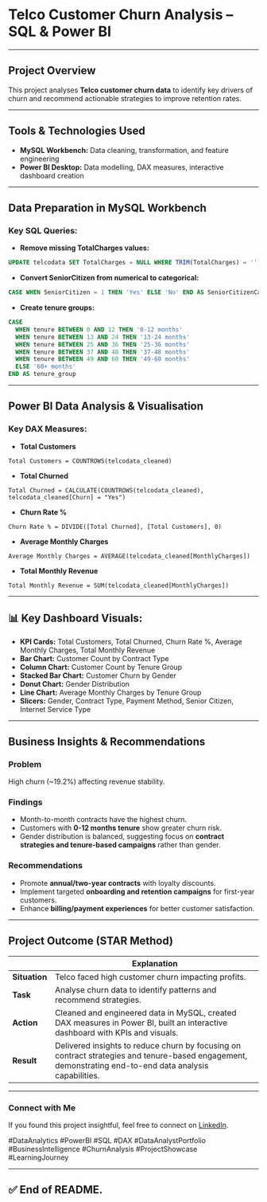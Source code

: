# Telco Customer Churn Analysis – SQL & Power BI

---

## Project Overview

This project analyses **Telco customer churn data** to identify key drivers of churn and recommend actionable strategies to improve retention rates.

---

## Tools & Technologies Used

* **MySQL Workbench:** Data cleaning, transformation, and feature engineering
* **Power BI Desktop:** Data modelling, DAX measures, interactive dashboard creation

---

##  Data Preparation in MySQL Workbench

### Key SQL Queries:

* **Remove missing TotalCharges values:**

```sql
UPDATE telcodata SET TotalCharges = NULL WHERE TRIM(TotalCharges) = '';
```

* **Convert SeniorCitizen from numerical to categorical:**

```sql
CASE WHEN SeniorCitizen = 1 THEN 'Yes' ELSE 'No' END AS SeniorCitizenCategory
```

* **Create tenure groups:**

```sql
CASE
  WHEN tenure BETWEEN 0 AND 12 THEN '0-12 months'
  WHEN tenure BETWEEN 13 AND 24 THEN '13-24 months'
  WHEN tenure BETWEEN 25 AND 36 THEN '25-36 months'
  WHEN tenure BETWEEN 37 AND 48 THEN '37-48 months'
  WHEN tenure BETWEEN 49 AND 60 THEN '49-60 months'
  ELSE '60+ months'
END AS tenure_group
```

---

##  Power BI Data Analysis & Visualisation

###  Key DAX Measures:

* **Total Customers**

```DAX
Total Customers = COUNTROWS(telcodata_cleaned)
```

* **Total Churned**

```DAX
Total Churned = CALCULATE(COUNTROWS(telcodata_cleaned), telcodata_cleaned[Churn] = "Yes")
```

* **Churn Rate %**

```DAX
Churn Rate % = DIVIDE([Total Churned], [Total Customers], 0)
```

* **Average Monthly Charges**

```DAX
Average Monthly Charges = AVERAGE(telcodata_cleaned[MonthlyCharges])
```

* **Total Monthly Revenue**

```DAX
Total Monthly Revenue = SUM(telcodata_cleaned[MonthlyCharges])
```

---

## 📊 Key Dashboard Visuals:

* **KPI Cards:** Total Customers, Total Churned, Churn Rate %, Average Monthly Charges, Total Monthly Revenue
* **Bar Chart:** Customer Count by Contract Type
* **Column Chart:** Customer Count by Tenure Group
* **Stacked Bar Chart:** Customer Churn by Gender
* **Donut Chart:** Gender Distribution
* **Line Chart:** Average Monthly Charges by Tenure Group
* **Slicers:** Gender, Contract Type, Payment Method, Senior Citizen, Internet Service Type

---

## Business Insights & Recommendations

### **Problem**

High churn (\~19.2%) affecting revenue stability.

### **Findings**

* Month-to-month contracts have the highest churn.
* Customers with **0-12 months tenure** show greater churn risk.
* Gender distribution is balanced, suggesting focus on **contract strategies and tenure-based campaigns** rather than gender.

### **Recommendations**

* Promote **annual/two-year contracts** with loyalty discounts.
* Implement targeted **onboarding and retention campaigns** for first-year customers.
* Enhance **billing/payment experiences** for better customer satisfaction.

---

## Project Outcome (STAR Method)

|              | **Explanation**                                                                                                                                         |
| ------------- | ------------------------------------------------------------------------------------------------------------------------------------------------------- |
| **Situation** | Telco faced high customer churn impacting profits.                                                                                                      |
| **Task**      | Analyse churn data to identify patterns and recommend strategies.                                                                                       |
| **Action**    | Cleaned and engineered data in MySQL, created DAX measures in Power BI, built an interactive dashboard with KPIs and visuals.                           |
| **Result**    | Delivered insights to reduce churn by focusing on contract strategies and tenure-based engagement, demonstrating end-to-end data analysis capabilities. |

---

###  **Connect with Me**

If you found this project insightful, feel free to connect on [LinkedIn](https://www.linkedin.com/in/bhagyaprasad-vastrad-a652b6201/).

\#DataAnalytics #PowerBI #SQL #DAX #DataAnalystPortfolio #BusinessIntelligence #ChurnAnalysis #ProjectShowcase #LearningJourney

---

✅ **End of README.** 
---

